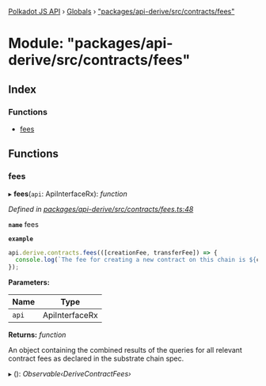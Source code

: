[Polkadot JS API](../README.md) › [Globals](../globals.md) › ["packages/api-derive/src/contracts/fees"](_packages_api_derive_src_contracts_fees_.md)

# Module: "packages/api-derive/src/contracts/fees"

## Index

### Functions

* [fees](_packages_api_derive_src_contracts_fees_.md#fees)

## Functions

###  fees

▸ **fees**(`api`: ApiInterfaceRx): *function*

*Defined in [packages/api-derive/src/contracts/fees.ts:48](https://github.com/polkadot-js/api/blob/8f675053a4/packages/api-derive/src/contracts/fees.ts#L48)*

**`name`** fees

**`example`** 
<BR>

```javascript
api.derive.contracts.fees(([creationFee, transferFee]) => {
  console.log(`The fee for creating a new contract on this chain is ${creationFee} units. The fee required to call this contract is ${transferFee} units.`);
});
```

**Parameters:**

Name | Type |
------ | ------ |
`api` | ApiInterfaceRx |

**Returns:** *function*

An object containing the combined results of the queries for
all relevant contract fees as declared in the substrate chain spec.

▸ (): *Observable‹DeriveContractFees›*
